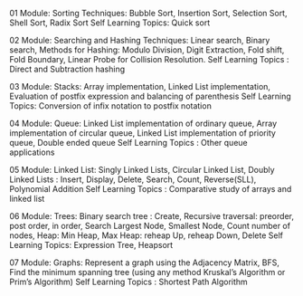 

01 Module: Sorting Techniques:
Bubble Sort, Insertion Sort, Selection Sort, Shell Sort, Radix Sort
Self Learning Topics: Quick sort


02 Module: Searching and Hashing Techniques:
Linear search, Binary search, Methods for Hashing: Modulo Division, Digit Extraction,
Fold shift, Fold Boundary, Linear Probe for Collision Resolution.
Self Learning Topics : Direct and Subtraction
hashing

03 Module: Stacks:
Array implementation, Linked List implementation, 
Evaluation of postfix expression and balancing of parenthesis
 Self Learning Topics: Conversion of infix
notation to postfix notation

04 Module: Queue:
Linked List implementation of ordinary queue, Array implementation of circular queue, Linked
List implementation of priority queue, Double
ended queue
Self Learning Topics : Other queue applications


05 Module: Linked List:
Singly Linked Lists, Circular Linked List, Doubly Linked Lists : Insert, Display, Delete,
Search, Count, Reverse(SLL), Polynomial Addition
Self Learning Topics : Comparative study of
arrays and linked list


06 Module: Trees:
Binary search tree : Create, Recursive traversal: preorder, post order, in order, Search Largest
Node, Smallest Node, Count number of nodes,
Heap: Min Heap, Max Heap: reheap Up, reheap Down, Delete
Self Learning Topics: Expression Tree, Heapsort


07 Module: Graphs:
Represent a graph using the Adjacency Matrix,
BFS, Find the minimum spanning tree (using any method
Kruskal’s Algorithm or Prim’s Algorithm)
Self Learning Topics : Shortest Path Algorithm 

